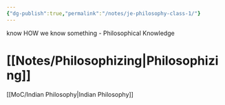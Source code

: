 ```yaml
---
{"dg-publish":true,"permalink":"/notes/je-philosophy-class-1/"}
---
```



know HOW we know something - Philosophical Knowledge 

# [[Notes/Philosophizing\|Philosophizing]]

[[MoC/Indian Philosophy\|Indian Philosophy]]
